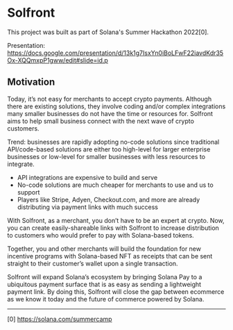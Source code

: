# Solfront
This project was built as part of Solana's Summer Hackathon 2022[0].

Presentation: https://docs.google.com/presentation/d/13k1g7IsxYn0iBoLFwF22iavdKdr35Ox-XQQmxpP1gww/edit#slide=id.p

## Motivation

Today, it’s not easy for merchants to accept crypto payments. Although there are existing solutions, they involve coding and/or complex integrations many smaller businesses do not have the time or resources for. Solfront aims to help small business connect with the next wave of crypto customers.

Trend: businesses are rapidly adopting no-code solutions since traditional API/code-based solutions are either too high-level for larger enterprise businesses or low-level for smaller businesses with less resources to integrate.

- API integrations are expensive to build and serve
- No-code solutions are much cheaper for merchants to use and us to support
- Players like Stripe, Adyen, Checkout.com, and more are already distributing via payment links with much success

With Solfront, as a merchant, you don’t have to be an expert at crypto. Now, you can create easily-shareable links with Solfront to increase distribution to customers who would prefer to pay with Solana-based tokens.

Together, you and other merchants will build the foundation for new incentive programs with Solana-based NFT as receipts that can be sent straight to their customer’s wallet upon a single transaction.

Solfront will expand Solana’s ecosystem by bringing Solana Pay to a ubiquitous payment surface that is as easy as sending a lightweight payment link. By doing this, Solfront will close the gap between ecommerce as we know it today and the future of commerce powered by Solana.

---
[0] https://solana.com/summercamp
